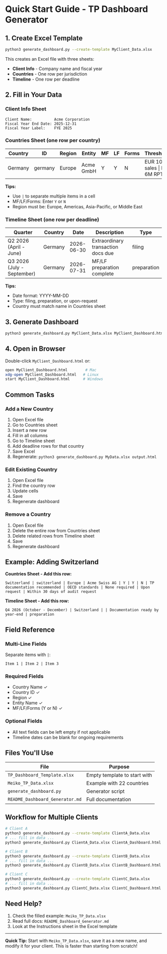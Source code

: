 # Quick Start Guide - TP Dashboard Generator

## 1. Create Excel Template

```bash
python3 generate_dashboard.py --create-template MyClient_Data.xlsx
```

This creates an Excel file with three sheets:
- **Client Info** - Company name and fiscal year
- **Countries** - One row per jurisdiction
- **Timeline** - One row per deadline

## 2. Fill in Your Data

### Client Info Sheet
```
Client Name:          Acme Corporation
Fiscal Year End Date: 2025-12-31
Fiscal Year Label:    FYE 2025
```

### Countries Sheet (one row per country)

| Country | ID | Region | Entity | MF | LF | Forms | Thresholds | Docs | Forms | Status | Deadlines |
|---------|----|---------| -------|----|----|-------|------------|------|-------|--------|-----------|
| Germany | germany | Europe | Acme GmbH | Y | Y | N | EUR 100M sales \| EUR 6M RPTs | BEPS compliant | Transaction Matrix | Upon request | 30 Jun 2026 |

**Tips:**
- Use `|` to separate multiple items in a cell
- MF/LF/Forms: Enter `Y` or `N`
- Region must be: Europe, Americas, Asia-Pacific, or Middle East

### Timeline Sheet (one row per deadline)

| Quarter | Country | Date | Description | Type |
|---------|---------|------|-------------|------|
| Q2 2026 (April - June) | Germany | 2026-06-30 | Extraordinary transaction docs due | filing |
| Q3 2026 (July - September) | Germany | 2026-07-31 | MF/LF preparation complete | preparation |

**Tips:**
- Date format: YYYY-MM-DD
- Type: filing, preparation, or upon-request
- Country must match name in Countries sheet

## 3. Generate Dashboard

```bash
python3 generate_dashboard.py MyClient_Data.xlsx MyClient_Dashboard.html
```

## 4. Open in Browser

Double-click `MyClient_Dashboard.html` or:
```bash
open MyClient_Dashboard.html        # Mac
xdg-open MyClient_Dashboard.html   # Linux
start MyClient_Dashboard.html      # Windows
```

## Common Tasks

### Add a New Country
1. Open Excel file
2. Go to Countries sheet
3. Insert a new row
4. Fill in all columns
5. Go to Timeline sheet
6. Add deadline rows for that country
7. Save Excel
8. Regenerate: `python3 generate_dashboard.py MyData.xlsx output.html`

### Edit Existing Country
1. Open Excel file
2. Find the country row
3. Update cells
4. Save
5. Regenerate dashboard

### Remove a Country
1. Open Excel file
2. Delete the entire row from Countries sheet
3. Delete related rows from Timeline sheet
4. Save
5. Regenerate dashboard

## Example: Adding Switzerland

**Countries Sheet - Add this row:**
```
Switzerland | switzerland | Europe | Acme Swiss AG | Y | Y | N | TP documentation recommended | OECD standards | None required | Upon request | Within 30 days of audit request
```

**Timeline Sheet - Add this row:**
```
Q4 2026 (October - December) | Switzerland | | Documentation ready by year-end | preparation
```

## Field Reference

### Multi-Line Fields
Separate items with ` | `:
```
Item 1 | Item 2 | Item 3
```

### Required Fields
- Country Name ✓
- Country ID ✓
- Region ✓
- Entity Name ✓
- MF/LF/Forms (Y or N) ✓

### Optional Fields
- All text fields can be left empty if not applicable
- Timeline dates can be blank for ongoing requirements

## Files You'll Use

| File | Purpose |
|------|---------|
| `TP_Dashboard_Template.xlsx` | Empty template to start with |
| `Meiko_TP_Data.xlsx` | Example with 22 countries |
| `generate_dashboard.py` | Generator script |
| `README_Dashboard_Generator.md` | Full documentation |

## Workflow for Multiple Clients

```bash
# Client A
python3 generate_dashboard.py --create-template ClientA_Data.xlsx
# ... fill in data ...
python3 generate_dashboard.py ClientA_Data.xlsx ClientA_Dashboard.html

# Client B
python3 generate_dashboard.py --create-template ClientB_Data.xlsx
# ... fill in data ...
python3 generate_dashboard.py ClientB_Data.xlsx ClientB_Dashboard.html

# Client C
python3 generate_dashboard.py --create-template ClientC_Data.xlsx
# ... fill in data ...
python3 generate_dashboard.py ClientC_Data.xlsx ClientC_Dashboard.html
```

## Need Help?

1. Check the filled example: `Meiko_TP_Data.xlsx`
2. Read full docs: `README_Dashboard_Generator.md`
3. Look at the Instructions sheet in the Excel template

---

**Quick Tip:** Start with `Meiko_TP_Data.xlsx`, save it as a new name, and modify it for your client. This is faster than starting from scratch!
